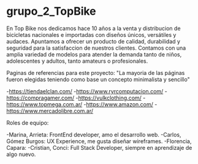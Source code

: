 # grupo_2_TopBike
En Top Bike nos dedicamos hace 10 años a la venta y distribucion de bicicletas nacionales e importadas con diseños únicos, versátiles y audaces.
Apuntamos a ofrecer un producto de calidad, durabilidad y seguridad para la satisfaccion de nuestros clientes.
Contamos con una amplia variedad de modelos para atender la demanda tanto de niños, adolescentes y adultos, tanto amateurs o profesionales.

Paginas de referencias para este proyecto:
"La mayoria de las páginas fueron elegidas teniendo como base un concepto minimalista y sencillo"

-https://tiendaelclan.com/
-https://www.ryrcomputacion.com/
-https://compragamer.com/
-https://vulkclothing.com/
-https://www.topmega.com.ar/
-https://www.amazon.com/ 
-https://www.mercadolibre.com.ar/

Roles de equipo:

-Marina, Arrieta: FrontEnd developer, amo el desarrollo web.
-Carlos, Gómez Burgos: UX Experience, me gusta diseñar wireframes.
-Florencia, Capara:
-Cristian, Conci: Full Stack Developer, siempre en aprendizaje de algo nuevo.
